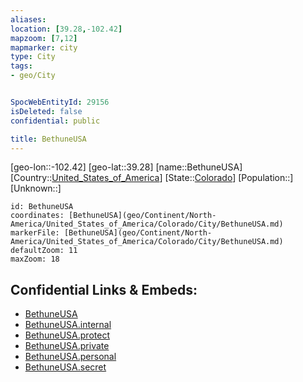 ```yaml
---
aliases: 
location: [39.28,-102.42]
mapzoom: [7,12] 
mapmarker: city 
type: City
tags:
- geo/City


SpocWebEntityId: 29156
isDeleted: false
confidential: public

title: BethuneUSA
---
```

[geo-lon::-102.42]
[geo-lat::39.28]
[name::BethuneUSA]
[Country::[United_States_of_America](geo/Continent/North-America/United_States_of_America.md)]
[State::[Colorado](geo/Continent/North-America/United_States_of_America/Colorado.md)]
[Population::]
[Unknown::]


```leaflet
id: BethuneUSA
coordinates: [BethuneUSA](geo/Continent/North-America/United_States_of_America/Colorado/City/BethuneUSA.md)
markerFile: [BethuneUSA](geo/Continent/North-America/United_States_of_America/Colorado/City/BethuneUSA.md)
defaultZoom: 11 
maxZoom: 18
```


## Confidential Links & Embeds: 
- [BethuneUSA](../../../../../../../_public/geo/Continent/North-America/United_States_of_America/Colorado/City/BethuneUSA.md) 
- [BethuneUSA.internal](../../../../../../../_internal/geo/Continent/North-America/United_States_of_America/Colorado/City/BethuneUSA.internal.md) 
- [BethuneUSA.protect](../../../../../../../_protect/geo/Continent/North-America/United_States_of_America/Colorado/City/BethuneUSA.protect.md) 
- [BethuneUSA.private](../../../../../../../_private/geo/Continent/North-America/United_States_of_America/Colorado/City/BethuneUSA.private.md) 
- [BethuneUSA.personal](../../../../../../../_personal/geo/Continent/North-America/United_States_of_America/Colorado/City/BethuneUSA.personal.md) 
- [BethuneUSA.secret](../../../../../../../_secret/geo/Continent/North-America/United_States_of_America/Colorado/City/BethuneUSA.secret.md) 
